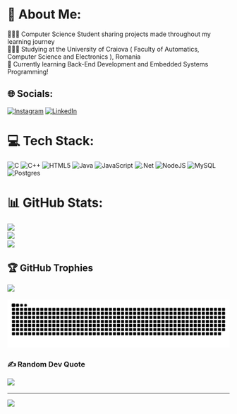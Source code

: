 # 💫 About Me:
👩🏻‍💻 Computer Science Student sharing projects made throughout my learning journey<br>👩🏻‍🎓 Studying at the University of Craiova ( Faculty of Automatics, Computer Science and Electronics ), Romania<br>💭 Currently learning Back-End Development and Embedded Systems Programming!


## 🌐 Socials:
[![Instagram](https://img.shields.io/badge/Instagram-%23E4405F.svg?logo=Instagram&logoColor=white)](https://instagram.com/gf.lucian) [![LinkedIn](https://img.shields.io/badge/LinkedIn-%230077B5.svg?logo=linkedin&logoColor=white)](https://www.linkedin.com/in/lucian-gligorascu-975186281/) 

# 💻 Tech Stack:
![C](https://img.shields.io/badge/c-%2300599C.svg?style=for-the-badge&logo=c&logoColor=white) ![C++](https://img.shields.io/badge/c++-%2300599C.svg?style=for-the-badge&logo=c%2B%2B&logoColor=white) ![HTML5](https://img.shields.io/badge/html5-%23E34F26.svg?style=for-the-badge&logo=html5&logoColor=white) ![Java](https://img.shields.io/badge/java-%23ED8B00.svg?style=for-the-badge&logo=openjdk&logoColor=white) ![JavaScript](https://img.shields.io/badge/javascript-%23323330.svg?style=for-the-badge&logo=javascript&logoColor=%23F7DF1E) ![.Net](https://img.shields.io/badge/.NET-5C2D91?style=for-the-badge&logo=.net&logoColor=white) ![NodeJS](https://img.shields.io/badge/node.js-6DA55F?style=for-the-badge&logo=node.js&logoColor=white) ![MySQL](https://img.shields.io/badge/mysql-4479A1.svg?style=for-the-badge&logo=mysql&logoColor=white) ![Postgres](https://img.shields.io/badge/postgres-%23316192.svg?style=for-the-badge&logo=postgresql&logoColor=white)
# 📊 GitHub Stats:
![](https://github-readme-stats.vercel.app/api?username=LucianoUCV&theme=dark&hide_border=false&include_all_commits=false&count_private=false)<br/>
![](https://github-readme-streak-stats.herokuapp.com/?user=LucianoUCV&theme=dark&hide_border=false)<br/>
![](https://github-readme-stats.vercel.app/api/top-langs/?username=LucianoUCV&theme=dark&hide_border=false&include_all_commits=false&count_private=false&layout=compact)

## 🏆 GitHub Trophies
![](https://github-profile-trophy.vercel.app/?username=LucianoUCV&theme=radical&no-frame=false&no-bg=true&margin-w=4)

<img src="https://raw.githubusercontent.com/LucianoUCV/LucianoUCV/output/snake.svg" alt="Snake animation" />

### ✍️ Random Dev Quote
![](https://quotes-github-readme.vercel.app/api?type=horizontal&theme=radical)

---
[![](https://visitcount.itsvg.in/api?id=LucianoUCV&icon=0&color=6)](https://visitcount.itsvg.in)

###

